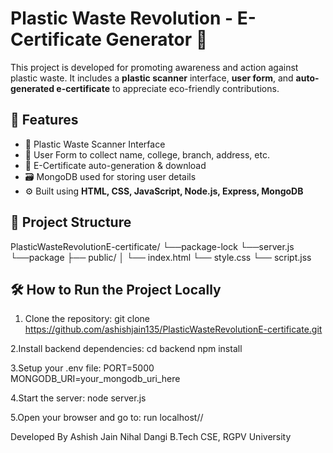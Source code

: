 # Plastic Waste Revolution - E-Certificate Generator 🌱

This project is developed for promoting awareness and action against plastic waste. It includes a **plastic scanner** interface, **user form**, and **auto-generated e-certificate** to appreciate eco-friendly contributions.

## 🚀 Features

- 🧠 Plastic Waste Scanner Interface
- 📝 User Form to collect name, college, branch, address, etc.
- 📄 E-Certificate auto-generation & download
- 🗃️ MongoDB used for storing user details
- ⚙️ Built using **HTML, CSS, JavaScript, Node.js, Express, MongoDB**

## 📁 Project Structure

PlasticWasteRevolutionE-certificate/
└──package-lock
└──server.js
└──package
├── public/ │ 
   └── index.html 
   └── style.css
   └── script.jss


## 🛠️ How to Run the Project Locally

1. Clone the repository:
git clone https://github.com/ashishjain135/PlasticWasteRevolutionE-certificate.git

2.Install backend dependencies:
cd backend
npm install

3.Setup your .env file:
PORT=5000
MONGODB_URI=your_mongodb_uri_here

4.Start the server:
node server.js

5.Open your browser and go to:
run localhost//



Developed By
Ashish Jain
Nihal Dangi 
B.Tech CSE, RGPV University






